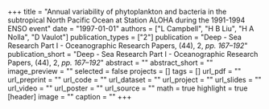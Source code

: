 +++
title = "Annual variability of phytoplankton and bacteria in the subtropical North Pacific Ocean at Station ALOHA during the 1991-1994 ENSO event"
date = "1997-01-01"
authors = ["L Campbell", "H B Liu", "H A Nolla", "D Vaulot"]
publication_types = ["2"]
publication = "Deep - Sea Research Part I - Oceanographic Research Papers, (44), 2, _pp. 167–192_"
publication_short = "Deep - Sea Research Part I - Oceanographic Research Papers, (44), 2, _pp. 167–192_"
abstract = ""
abstract_short = ""
image_preview = ""
selected = false
projects = []
tags = []
url_pdf = ""
url_preprint = ""
url_code = ""
url_dataset = ""
url_project = ""
url_slides = ""
url_video = ""
url_poster = ""
url_source = ""
math = true
highlight = true
[header]
image = ""
caption = ""
+++
